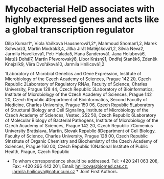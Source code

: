 # Mycobacterial HelD associates with highly expressed genes and acts like a global transcription regulator 

Dilip Kumar1†, Viola Vaňková Hausnerová1,2†, Mahmoud Shoman1,2, Marek Schwarz3, Martin Modrák3,4, Jitka Jirát Matějčková1,2, Silvia Neva2, Jarmila Havelková1, Petr Halada5, Hana Šanderová1, Jana Holubová6, Matúš Dohál7, Martin Převorovský8, Libor Krásný1, Ondřej Staněk6, Zdeněk Knejzlík9, Věra Dvořáková10, Jarmila Hnilicová1,2

1Laboratory of Microbial Genetics and Gene Expression, Institute of Microbiology of the Czech Academy of Sciences, Prague 142 20, Czech Republic
2Laboratory of Regulatory RNAs, Faculty of Science, Charles University, Prague 128 44, Czech Republic
3Laboratory of Bioinformatics, Institute of Microbiology of the Czech Academy of Sciences, Prague 142 20, Czech Republic
4Department of Bioinformatics, Second Faculty of Medicine, Charles University, Prague 150 06, Czech Republic
5Laboratory of Structural Biology and Cell Signaling, Institute of Microbiology of the Czech Academy of Sciences, Vestec, 252 50, Czech Republic
6Laboratory of Molecular Biology of Bacterial Pathogens, Institute of Microbiology of the Czech Academy of Sciences, Prague 142 20, Czech Republic
7Comenius University Bratislava, Martin, Slovak Republic
8Department of Cell Biology, Faculty of Science, Charles University, Prague 128 00, Czech Republic
9Institute of Organic Chemistry and Biochemistry of the Czech Academy of Sciences, Prague 160 00, Czech Republic
10National Institute of Public Health, Prague, Czech Republic

* To whom correspondence should be addressed. Tel: +420 241 063 208, Fax: +420 296 442 201; Email: hnilicova@biomed.cas.cz, jarmila.hnilicova@natur.cuni.cz
† Joint First Authors.
